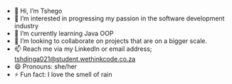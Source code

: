- 👋 Hi, I’m Tshego
- 👀 I’m interested in progressing my passion in the software development industry
- 🌱 I’m currently learning Java OOP
- 💞️ I’m looking to collaborate on projects that are on a bigger scale.
- 📫 Reach me via my LinkedIn or email address; tshdinga021@student.wethinkcode.co.za
- 😄 Pronouns: she/her
- ⚡ Fun fact: I love the smell of rain
